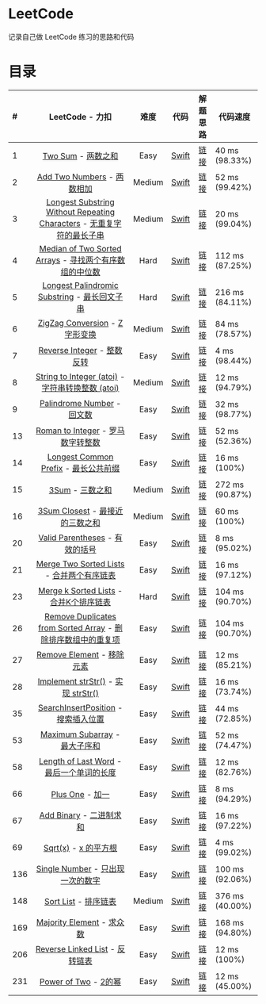 # LeetCode

记录自己做 LeetCode 练习的思路和代码


# 目录
| # | LeetCode  -  力扣 | 难度 | 代码 | 解题思路 | 代码速度 |
| :-- | :-: | :-: | :-: | :-: | --- |
| 1 | [Two Sum](https://leetcode.com/problems/two-sum/)  -  [两数之和](https://leetcode-cn.com/problems/two-sum/) | Easy | [Swift](https://github.com/pepsikirk/LeetCode/blob/master/Algorithm/1.TwoSum/code.swift) | [链接](https://github.com/pepsikirk/LeetCode/tree/master/Algorithm/1.TwoSum) | 40 ms (98.33%) |
| 2 | [Add Two Numbers](https://leetcode.com/problems/add-two-numbers/)  -  [两数相加](https://leetcode-cn.com/problems/add-two-numbers/) | Medium | [Swift](https://github.com/pepsikirk/LeetCode/blob/master/Algorithm/2.AddTwoNumbers/code.swift) | [链接](https://github.com/pepsikirk/LeetCode/tree/master/Algorithm/2.AddTwoNumbers) | 52 ms (99.42%) |
| 3 | [Longest Substring Without Repeating Characters](https://leetcode.com/problems/longest-substring-without-repeating-characters/)  -  [无重复字符的最长子串](https://leetcode-cn.com/problems/longest-substring-without-repeating-characters/) | Medium | [Swift](https://github.com/pepsikirk/LeetCode/blob/master/Algorithm/3.LongestSubstringWithoutRepeatingCharacters/code.swift) | [链接](https://github.com/pepsikirk/LeetCode/tree/master/Algorithm/3.LongestSubstringWithoutRepeatingCharacters) | 20 ms (99.04%) |
| 4 | [Median of Two Sorted Arrays](https://leetcode.com/problems/median-of-two-sorted-arrays/)  -  [寻找两个有序数组的中位数](https://leetcode-cn.com/problems/median-of-two-sorted-arrays/) | Hard | [Swift](https://github.com/pepsikirk/LeetCode/blob/master/Algorithm/4.MedianofTwoSortedArrays/code.swift) | [链接](https://github.com/pepsikirk/LeetCode/tree/master/Algorithm/4.MedianofTwoSortedArrays) | 112 ms (87.25%) |
| 5 | [ Longest Palindromic Substring](https://oj.leetcode.com/problems/longest-palindromic-substring/)  -  [最长回文子串](https://leetcode-cn.com/problems/longest-palindromic-substring/) | Hard | [Swift](https://github.com/pepsikirk/LeetCode/blob/master/Algorithm/5.LongestPalindromicSubstring/code.swift) | [链接](https://github.com/pepsikirk/LeetCode/tree/master/Algorithm/5.LongestPalindromicSubstring) | 216 ms (84.11%) |
| 6 | [ ZigZag Conversion](https://oj.leetcode.com/problems/zigzag-conversion/)  -  [Z 字形变换](https://leetcode-cn.com/problems/zigzag-conversion/) | Medium | [Swift](https://github.com/pepsikirk/LeetCode/blob/master/Algorithm/6.ZigZagConversion/code.swift) | [链接](https://github.com/pepsikirk/LeetCode/tree/master/Algorithm/6.ZigZagConversion) | 84 ms (78.57%) |
| 7 | [Reverse Integer](https://leetcode.com/problems/reverse-integer/)  -  [整数反转](https://leetcode-cn.com/problems/reverse-integer/) | Easy | [Swift](https://github.com/pepsikirk/LeetCode/blob/master/Algorithm/7.ReverseInteger/code.swift) | [链接](https://github.com/pepsikirk/LeetCode/tree/master/Algorithm/7.ReverseInteger) | 4 ms (98.44%) |
| 8 | [String to Integer (atoi)](https://leetcode.com/problems/string-to-integer-atoi)  -  [字符串转换整数 (atoi)](https://leetcode-cn.com/problems/string-to-integer-atoi/) | Medium | [Swift](https://github.com/pepsikirk/LeetCode/blob/master/Algorithm/8.StringToInteger(atoi)/code.swift) | [链接](https://github.com/pepsikirk/LeetCode/tree/master/Algorithm/8.StringToInteger(atoi)) | 12 ms (94.79%) |
| 9 | [Palindrome Number](https://oj.leetcode.com/problems/palindrome-number/)  -  [回文数](https://leetcode-cn.com/problems/palindrome-number/) | Easy | [Swift](https://github.com/pepsikirk/LeetCode/blob/master/Algorithm/9.PalindromeNumber/code.swift) | [链接](https://github.com/pepsikirk/LeetCode/tree/master/Algorithm/9.PalindromeNumber) | 32 ms (98.77%) |
| 13 | [Roman to Integer](https://oj.leetcode.com/problems/roman-to-integer/)  -  [罗马数字转整数](https://leetcode-cn.com/problems/roman-to-integer/) | Easy | [Swift](https://github.com/pepsikirk/LeetCode/blob/master/Algorithm/13.RomanToInteger/code.swift) | [链接](https://github.com/pepsikirk/LeetCode/tree/master/Algorithm/13.RomanToIntegerr) | 52 ms (52.36%) |
| 14 | [Longest Common Prefix](https://leetcode.com/problems/longest-common-prefix/)  -  [最长公共前缀](https://leetcode-cn.com/problems/longest-common-prefix/) | Easy | [Swift](https://github.com/pepsikirk/LeetCode/blob/master/Algorithm/14.LongestCommonPrefix/code.swift) | [链接](https://github.com/pepsikirk/LeetCode/tree/master/Algorithm/14.LongestCommonPrefix) | 16 ms (100%) |
| 15 | [3Sum](https://leetcode.com/problems/3sum/)  -  [三数之和](https://leetcode-cn.com/problems/3sum/) | Medium | [Swift](https://github.com/pepsikirk/LeetCode/blob/master/Algorithm/15.3Sum/code.swift) | [链接](https://github.com/pepsikirk/LeetCode/tree/master/Algorithm/15.3Sum) | 272 ms (90.87%) |
| 16 | [3Sum Closest](https://leetcode.com/problems/3sum-closest/)  -  [最接近的三数之和](https://leetcode-cn.com/problems/3sum-closest/) | Medium | [Swift](https://github.com/pepsikirk/LeetCode/blob/master/Algorithm/16.3SumClosest/code.swift) | [链接](https://github.com/pepsikirk/LeetCode/tree/master/Algorithm/16.3SumClosest) | 60 ms (100%) |
| 20 | [Valid Parentheses](https://oj.leetcode.com/problems/valid-parentheses/)  -  [有效的括号](https://leetcode-cn.com/problems/valid-parentheses/) | Easy | [Swift](https://github.com/pepsikirk/LeetCode/blob/master/Algorithm/20.ValidParentheses/code.swift) | [链接](https://github.com/pepsikirk/LeetCode/tree/master/Algorithm/20.ValidParentheses) | 8 ms (95.02%) |
| 21   | [Merge Two Sorted Lists](https://leetcode.com/problems/merge-two-sorted-lists/)  -  [合并两个有序链表](https://leetcode-cn.com/problems/merge-two-sorted-lists/) |  Easy  | [Swift](https://github.com/pepsikirk/LeetCode/blob/master/Algorithm/21.MergeTwoSortedLists/code.swift) | [链接](https://github.com/pepsikirk/LeetCode/tree/master/Algorithm/21.MergeTwoSortedLists) | 16 ms (97.12%)  |
| 23   | [Merge k Sorted Lists](https://leetcode.com/problems/merge-k-sorted-lists/)  -  [合并K个排序链表](https://leetcode-cn.com/problems/merge-k-sorted-lists/) |  Hard  | [Swift](https://github.com/pepsikirk/LeetCode/blob/master/Algorithm/23.MergeKSortedLists/code.swift) | [链接](https://github.com/pepsikirk/LeetCode/tree/master/Algorithm/23.MergeKSortedLists) | 104 ms (90.70%) |
| 26 | [Remove Duplicates from Sorted Array](https://oj.leetcode.com/problems/remove-duplicates-from-sorted-array/)  -  [删除排序数组中的重复项](https://leetcode-cn.com/problems/remove-duplicates-from-sorted-array/) | Easy | [Swift](https://github.com/pepsikirk/LeetCode/blob/master/Algorithm/26.RemoveDuplicatesFromSortedArray/code.swift) | [链接](https://github.com/pepsikirk/LeetCode/tree/master/Algorithm/26.RemoveDuplicatesFromSortedArray) | 104 ms (90.70%) |
| 27 | [Remove Element](https://oj.leetcode.com/problems/remove-element/)  -  [移除元素](https://leetcode-cn.com/problems/remove-element/) | Easy | [Swift](https://github.com/pepsikirk/LeetCode/blob/master/Algorithm/27.RemoveElement/code.swift) | [链接](https://github.com/pepsikirk/LeetCode/tree/master/Algorithm/27.RemoveElement) | 12 ms (85.21%) |
| 28 | [Implement strStr()](https://oj.leetcode.com/problems/implement-strstr/)  -  [实现 strStr()](https://leetcode-cn.com/problems/implement-strstr/) | Easy | [Swift](https://github.com/pepsikirk/LeetCode/blob/master/Algorithm/28.ImplementStrStr()/code.swift) | [链接](https://github.com/pepsikirk/LeetCode/tree/master/Algorithm/28.ImplementStrStr()) | 16 ms (73.74%) |
| 35 | [SearchInsertPosition](https://leetcode.com/problems/search-insert-position/)  -  [搜索插入位置](https://leetcode-cn.com/problems/search-insert-position/) | Easy | [Swift](https://github.com/pepsikirk/LeetCode/blob/master/Algorithm/35.SearchInsertPosition/code.swift) | [链接](https://github.com/pepsikirk/LeetCode/tree/master/Algorithm/35.SearchInsertPosition) | 44 ms (72.85%) |
| 53 | [Maximum Subarray](https://oj.leetcode.com/problems/maximum-subarray/)  -  [最大子序和](https://leetcode-cn.com/problems/maximum-subarray/) | Easy | [Swift](https://github.com/pepsikirk/LeetCode/blob/master/Algorithm/53.MaximumSubarray/code.swift) | [链接](https://github.com/pepsikirk/LeetCode/tree/master/Algorithm/53.MaximumSubarray) | 52 ms (74.47%) |
| 58 | [Length of Last Word](https://oj.leetcode.com/problems/length-of-last-word/)  -  [最后一个单词的长度](https://leetcode-cn.com/problems/length-of-last-word/) | Easy | [Swift](https://github.com/pepsikirk/LeetCode/blob/master/Algorithm/58.LengthOfLastWord/code.swift) | [链接](https://github.com/pepsikirk/LeetCode/tree/master/Algorithm/58.LengthOfLastWord) | 12 ms (82.76%) |
| 66 | [Plus One](https://oj.leetcode.com/problems/plus-one/)  -  [加一](https://leetcode-cn.com/problems/plus-one/) | Easy | [Swift](https://github.com/pepsikirk/LeetCode/blob/master/Algorithm/66.PlusOne/code.swift) | [链接](https://github.com/pepsikirk/LeetCode/tree/master/Algorithm/66.PlusOne) | 8 ms (94.29%) |
| 67 | [Add Binary](https://oj.leetcode.com/problems/add-binary/)  -  [二进制求和](https://leetcode-cn.com/problems/add-binary/) | Easy | [Swift](https://github.com/pepsikirk/LeetCode/blob/master/Algorithm/67.AddBinary/code.swift) | [链接](https://github.com/pepsikirk/LeetCode/tree/master/Algorithm/67.AddBinary) | 16 ms (97.22%) |
| 69 | [Sqrt(x)](https://oj.leetcode.com/problems/sqrtx/)  -  [x 的平方根](https://leetcode-cn.com/problems/sqrtx/) | Easy | [Swift](https://github.com/pepsikirk/LeetCode/blob/master/Algorithm/69.Sqrt(x)/code.swift) | [链接](https://github.com/pepsikirk/LeetCode/tree/master/Algorithm/69.Sqrt(x)) | 4 ms (99.02%) |
| 136 | [Single Number](https://oj.leetcode.com/problems/single-number/)  -  [只出现一次的数字](https://leetcode-cn.com/problems/single-number/) | Easy | [Swift](https://github.com/pepsikirk/LeetCode/blob/master/Algorithm/136.SingleNumber/code.swift) | [链接](https://github.com/pepsikirk/LeetCode/tree/master/Algorithm/136.SingleNumber) | 100 ms (92.06%) |
| 148 | [Sort List](https://oj.leetcode.com/problems/sort-list/)  -  [排序链表](https://leetcode-cn.com/problems/sort-list/) | Medium | [Swift](https://github.com/pepsikirk/LeetCode/blob/master/Algorithm/148.SortList/code.swift) | [链接](https://github.com/pepsikirk/LeetCode/tree/master/Algorithm/148.SortList) | 376 ms (40.00%) |
| 169 | [Majority Element](https://oj.leetcode.com/problems/majority-element/)  -  [求众数](https://leetcode-cn.com/problems/majority-element/) | Easy | [Swift](https://github.com/pepsikirk/LeetCode/blob/master/Algorithm/169.MajorityElement/code.swift) | [链接](https://github.com/pepsikirk/LeetCode/tree/master/Algorithm/169.MajorityElement) | 168 ms (94.80%) |
| 206 | [Reverse Linked List](https://leetcode.com/problems/reverse-linked-list/)  -  [反转链表](https://leetcode-cn.com/problems/reverse-linked-list/) | Easy | [Swift](https://github.com/pepsikirk/LeetCode/blob/master/Algorithm/206.ReverseLinkedList/code.swift) | [链接](https://github.com/pepsikirk/LeetCode/tree/master/Algorithm/206.ReverseLinkedList) | 12 ms (100%) |
| 231  | [Power of Two](https://leetcode.com/problems/power-of-twor)  -  [2的幂](https://leetcode-cn.com/problems/power-of-two/) | Easy | [Swift](https://github.com/pepsikirk/LeetCode/blob/master/Algorithm/231.PowerOfTwo/code.swift) | [链接](https://github.com/pepsikirk/LeetCode/tree/master/Algorithm/231.PowerOfTwo) | 12 ms (45.00%) |

